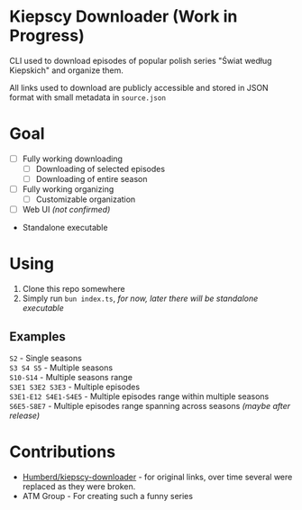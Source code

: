 # Kiepscy Downloader (Work in Progress)
CLI used to download episodes of popular polish series "Świat według Kiepskich" and organize them.

All links used to download are publicly accessible and stored in JSON format with small metadata in `source.json`

# Goal
- [ ] Fully working downloading
    - [ ] Downloading of selected episodes
    - [ ] Downloading of entire season
- [ ] Fully working organizing
	- [ ] Customizable organization
- [ ] Web UI _(not confirmed)_
- Standalone executable

# Using
1. Clone this repo somewhere
2. Simply run `bun index.ts`, _for now, later there will be standalone executable_

## Examples
`S2` - Single seasons  
`S3 S4 S5` - Multiple seasons  
`S10-S14` - Multiple seasons range  
`S3E1 S3E2 S3E3` - Multiple episodes  
`S3E1-E12 S4E1-S4E5` - Multiple episodes range within multiple seasons  
`S6E5-S8E7` - Multiple episodes range spanning across seasons _(maybe after release)_

# Contributions
- [Humberd/kiepscy-downloader](https://github.com/Humberd/kiepscy-downloader) - for original links, over time several were replaced as they were broken.
- ATM Group - For creating such a funny series
